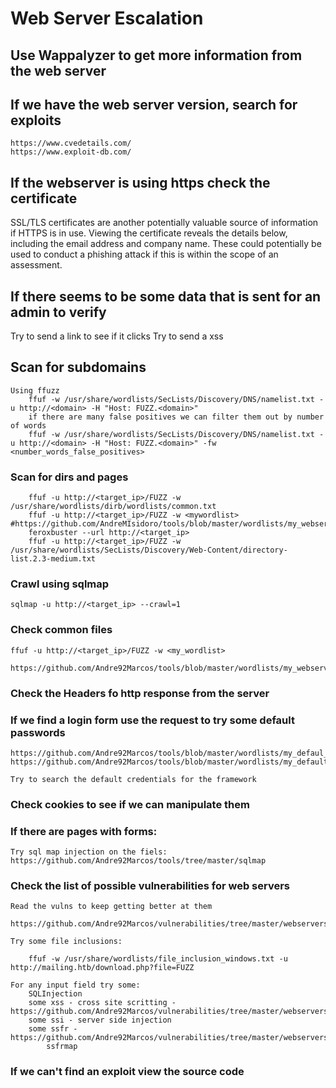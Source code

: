 # Web Server Escalation

## Use Wappalyzer to get more information from the web server

## If we have the web server version, search for exploits

	https://www.cvedetails.com/
	https://www.exploit-db.com/

## If the webserver is using https check the certificate

SSL/TLS certificates are another potentially valuable source of information if HTTPS is in use. Viewing the certificate reveals the details below, including the email address and company name. These could potentially be used to conduct a phishing attack if this is within the scope of an assessment.

## If there seems to be some data that is sent for an admin to verify

Try to send a link to see if it clicks
Try to send a <script></script> xss

## Scan for subdomains

	Using ffuzz
		ffuf -w /usr/share/wordlists/SecLists/Discovery/DNS/namelist.txt -u http://<domain> -H "Host: FUZZ.<domain>"
		if there are many false positives we can filter them out by number of words
		ffuf -w /usr/share/wordlists/SecLists/Discovery/DNS/namelist.txt -u http://<domain> -H "Host: FUZZ.<domain>" -fw <number_words_false_positives>

### Scan for dirs and pages

```
	ffuf -u http://<target_ip>/FUZZ -w /usr/share/wordlists/dirb/wordlists/common.txt
	ffuf -u http://<target_ip>/FUZZ -w <mywordlist> #https://github.com/AndreMIsidoro/tools/blob/master/wordlists/my_webserver_files.txt
	feroxbuster --url http://<target_ip>
	ffuf -u http://<target_ip>/FUZZ -w /usr/share/wordlists/SecLists/Discovery/Web-Content/directory-list.2.3-medium.txt
```

### Crawl using sqlmap

	sqlmap -u http://<target_ip> --crawl=1


### Check common files


	ffuf -u http://<target_ip>/FUZZ -w <my_wordlist>

	https://github.com/Andre92Marcos/tools/blob/master/wordlists/my_webserver_files.txt

### Check the Headers fo http response from the server


### If we find a login form use the request to try some default passwords

	https://github.com/Andre92Marcos/tools/blob/master/wordlists/my_defaul_usernames.txt
	https://github.com/Andre92Marcos/tools/blob/master/wordlists/my_default_passwords.txt

	Try to search the default credentials for the framework

### Check cookies to see if we can manipulate them

### If there are pages with forms:

	Try sql map injection on the fiels:
	https://github.com/Andre92Marcos/tools/tree/master/sqlmap


### Check the list of possible vulnerabilities for web servers

	Read the vulns to keep getting better at them

	https://github.com/Andre92Marcos/vulnerabilities/tree/master/webservers

	Try some file inclusions:

		ffuf -w /usr/share/wordlists/file_inclusion_windows.txt -u http://mailing.htb/download.php?file=FUZZ

	For any input field try some:
		SQLInjection
		some xss - cross site scritting - https://github.com/Andre92Marcos/vulnerabilities/tree/master/webservers/xss_cross_site_scripting
		some ssi - server side injection
		some ssfr - https://github.com/Andre92Marcos/vulnerabilities/tree/master/webservers/ssrf
			ssfrmap

### If we can't find an exploit view the source code
